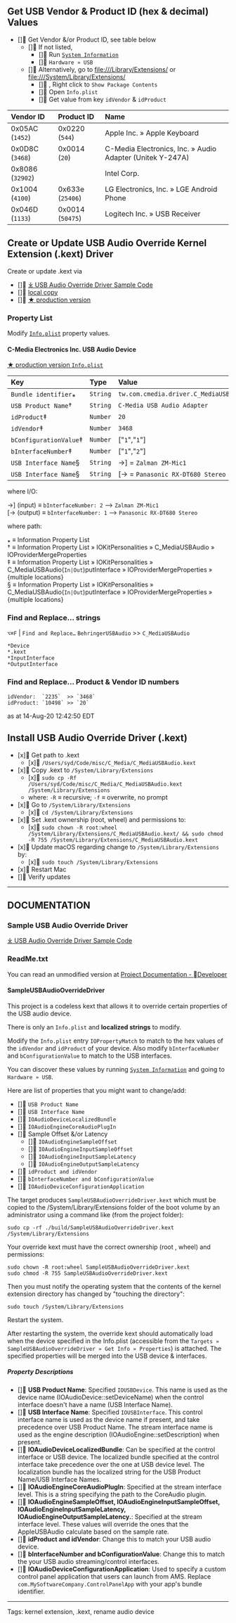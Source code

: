 ## Get USB Vendor & Product ID (hex & decimal) Values

- [] Get Vendor &/or Product ID, see table below
    - [] If not listed, 
        - [] Run [`System Information`][12]
        - [] `Hardware » USB`
    - [] Alternatively, go to <file:///Library/Extensions/> or <file:///System/Library/Extensions/>
        - [] , Right click to `Show Package Contents`
        - [] Open `Info.plist`
        - [] Get value from key `idVendor` & `idProduct`

| Vendor ID        | Product ID       | Name                                                      |
|:-----------------|:-----------------|:----------------------------------------------------------|
| 0x05AC (`1452`)  | 0x0220 (`544`)   | Apple Inc. » Apple Keyboard                               |
| 0x0D8C (`3468`)  | 0x0014 (`20`)    | C-Media Electronics, Inc. » Audio Adapter (Unitek Y-247A) |
| 0x8086 (`32902`) |                  | Intel Corp.                                               |
| 0x1004 (`4100`)  | 0x633e (`25406`) | LG Electronics, Inc. » LGE Android Phone                  |
| 0x046D (`1133`)  | 0x0014 (`50475`) | Logitech Inc. » USB Receiver                              |

## Create or Update USB Audio Override Kernel Extension (.kext) Driver
Create or update .kext via

- [] [⤓ USB Audio Override Driver Sample Code][1]
- [] [local copy][9]
- [] [★ production version][10]

### Property List
Modify [`Info.plist`][10] property values.

#### C-Media Electronics Inc. USB Audio Device
[★ production version `Info.plist`][10]

| Key                    | Type     | Value                                  |
|:-----------------------|:---------|:---------------------------------------|
| `Bundle identifier`⁎   | `String` | `tw.com.cmedia.driver.C_MediaUSBAudio` |
| `USB Product Name`†    | `String` | `C-Media USB Audio Adapter`            |
| `idProduct`‡           | `Number` | `20`                                   |
| `idVendor`‡            | `Number` | `3468`                                 |
| `bConfigurationValue`‡ | `Number` | ["`1`","`1`"]                          |
| `bInterfaceNumber`‡    | `Number` | ["`1`","`2`"]                          |
| `USB Interface Name`§  | `String` | →] = `Zalman ZM-Mic1`                  |
| `USB Interface Name`§  | `String` | [→ = `Panasonic RX-DT680 Stereo`       |

where I/O:

→] (input)  ≡ `bInterfaceNumber: 2` ⟶ `Zalman ZM-Mic1`  
[→ (output) ≡ `bInterfaceNumber: 1` ⟶ `Panasonic RX-DT680 Stereo`  

where path:

⁎ ≡ Information Property List  
† ≡ Information Property List » IOKitPersonalities » C_MediaUSBAudio » IOProviderMergeProperties  
‡ ≡ Information Property List » IOKitPersonalities » C_MediaUSBAudio(`In|Out`)putInterface » IOProviderMergeProperties » {multiple locations}  
§ ≡ Information Property List » IOKitPersonalities » C_MediaUSBAudio(`In|Out`)putInterface  » IOProviderMergeProperties » {multiple locations}  

### Find and Replace… strings

`⌥⌘F` | `Find and Replace…`
`BehringerUSBAudio` >> `C_MediaUSBAudio`

    *Device
    *.kext
    *InputInterface
    *OutputInterface

 ### Find and Replace… Product & Vendor ID numbers
    
    idVendor:  `2235`  >> `3468`
    idProduct: `10498` >> `20`

as at 14-Aug-20 12:42:50 EDT

## Install USB Audio Override Driver (.kext)
- [x] Get path to .kext 
    - [x] `/Users/syd/Code/misc/C_Media/C_MediaUSBAudio.kext`
- [x] Copy .kext to `/System/Library/Extensions`
    - [x] `sudo cp -Rf /Users/syd/Code/misc/C_Media/C_MediaUSBAudio.kext /System/Library/Extensions`
    - where: `-R` ≡ recursive; `-f` ≡ overwrite, no prompt
- [x] Go to `/System/Library/Extensions`
    - [x] `cd /System/Library/Extensions`
- [x] Set .kext ownership (root, wheel) and permissions to:
    - [x] `sudo chown -R root:wheel /System/Library/Extensions/C_MediaUSBAudio.kext/ && sudo chmod -R 755 /System/Library/Extensions/C_MediaUSBAudio.kext`
- [x] Update macOS regarding change to `/System/Library/Extensions` by:
    - [x] `sudo touch /System/Library/Extensions`
- [x] Restart Mac
- [] Verify updates


-------------------------------------------------
## DOCUMENTATION
### Sample USB Audio Override Driver
[⤓ USB Audio Override Driver Sample Code][1]

### ReadMe.txt
You can read an unmodified version at [Project Documentation - Developer][4]
 
#### SampleUSBAudioOverrideDriver
This project is a codeless kext that allows it to override certain properties of the USB audio device. 

There is only an `Info.plist` and **localized strings** to modify.

Modify the `Info.plist` entry `IOPropertyMatch` to match to the hex values of the `idVendor` and `idProduct` of your device. Also modify `bInterfaceNumber` and `bConfigurationValue` to match to the USB interfaces.
 
You can discover these values by running [`System Information`][12] and going to `Hardware » USB`.
 
Here are list of properties that you might want to change/add:

- [] `USB Product Name`
- [] `USB Interface Name`
- [] `IOAudioDeviceLocalizedBundle`
- [] `IOAudioEngineCoreAudioPlugIn`
- [] Sample Offset &/or Latency
    - [] `IOAudioEngineSampleOffset`
    - [] `IOAudioEngineInputSampleOffset`
    - [] `IOAudioEngineInputSampleLatency`
    - [] `IOAudioEngineOutputSampleLatency`
- [] `idProduct and idVendor`
- [] `bInterfaceNumber and bConfigurationValue`
- [] `IOAudioDeviceConfigurationApplication`
 
The target produces `SampleUSBAudioOverrideDriver.kext` which must be copied to the /System/Library/Extensions folder of the boot volume by an administrator using a command like (from the project folder):
 
    sudo cp -rf ./build/SampleUSBAudioOverrideDriver.kext /System/Library/Extensions
 
Your override kext must have the correct ownership (root , wheel) and permissions:
 
    sudo chown -R root:wheel SampleUSBAudioOverrideDriver.kext
    sudo chmod -R 755 SampleUSBAudioOverrideDriver.kext
 
Then you must notify the operating system that the contents of the kernel extension directory has changed by "touching the directory":
 
    sudo touch /System/Library/Extensions
 
Restart the system.
 
After restarting the system, the override kext should automatically load when the device specified in the Info.plist (accessible from the `Targets » SampleUSBAudioOverrideDriver » Get Info » Properties`) is attached. The specified properties will be merged into the USB device & interfaces.

##### Property Descriptions 
- [] **USB Product Name**: Specified `IOUSBDevice`. This name is used as the device name (IOAudioDevice::setDeviceName) when the control interface doesn't have a name (USB Interface Name).
- [] **USB Interface Name**: Specified `IOUSBInterface`. This control interface name is used as the device name if present, and take precedence over USB Product Name. The stream interface name is used as the engine description (IOAudioEngine::setDescription) when present.
- [] **IOAudioDeviceLocalizedBundle**: Can be specified at the control interface or USB device. The localized bundle specified at the control interface take precedence over the one at USB device level. The localization bundle has the localized string for the USB Product Name/USB Interface Names.
- [] **IOAudioEngineCoreAudioPlugIn**: Specified at the stream interface level. This is a string specifying the path to the CoreAudio plugin. 
- [] **IOAudioEngineSampleOffset, IOAudioEngineInputSampleOffset, IOAudioEngineInputSampleLatency, IOAudioEngineOutputSampleLatency.**: Specified at the stream interface level. These values will override the ones that the AppleUSBAudio calculate based on the sample rate.
- [] **idProduct and idVendor**: Change this to match your USB audio device.
- [] **bInterfaceNumber and bConfigurationValue**: Change this to match the your USB  audio streaming/control interfaces.
- [] **IOAudioDeviceConfigurationApplication**:  Used to specify a custom control panel application that users can launch from AMS. Replace `com.MySoftwareCompany.ControlPanelApp` with your app's bundle identifier.





<!-- [] RESOURCES & SOURCES -->
---
Tags: kernel extension, .kext, rename audio device

[1]: https://developer.apple.com/library/archive/samplecode/SampleUSBAudioOverrideDriver/SampleUSBAudioOverrideDriver.zip "Download Sample Code - Developer"
[2]: https://www.tonymacx86.com/threads/rename-usb-audio-devices-custom-osx-usb-audio-class-driver.166398/ "Rename USB Audio devices, USB driver"
[3]: https://developer.apple.com/library/archive/samplecode/SampleUSBAudioOverrideDriver/Introduction/Intro.html "Intro: USB Audio Override Driver - Developer"
[4]: https://developer.apple.com/library/archive/samplecode/SampleUSBAudioOverrideDriver/Listings/ReadMe_txt.html "Documentation - Developer"
[5]: http://www.the-sz.com/products/usbid/index.php?v=0x0d8c&p=&n= "USB ID Database"
[6]: https://codebeautify.org/hex-decimal-converter "Hex to Decimal"
[7]: http://www.numberplanet.com/number/0d8c/index.html "The Number 3468 (hex 0x0D8C)"
[8]: https://developer.apple.com/download/more/ "Hardware IO Tools for Xcode 7.3"
[9]: <file:///Users/syd/Downloads/SampleUSBAudioOverrideDriver/SampleUSBAudioOverrideDriver.kext/Contents/Info.plist>
[10]: <file:///Users/syd/Code/misc/C_MediaUSBAudio.kext/Contents/Info.plist>
[11]: https://github.com/vulgo/IORegistryExplorer "vulgo/IORegistryExplorer: IORegistryExplorer 2.1"
[12]: <file:///Applications/Utilities/System%20Information.app>
